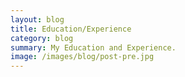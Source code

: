```yaml
---
layout: blog
title: Education/Experience
category: blog
summary: My Education and Experience.
image: /images/blog/post-pre.jpg
---
```

